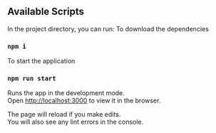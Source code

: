 ## Available Scripts

In the project directory, you can run:
To download the dependencies
### `npm i`
To start the application
### `npm run start`

Runs the app in the development mode.\
Open [http://localhost:3000](http://localhost:3000) to view it in the browser.

The page will reload if you make edits.\
You will also see any lint errors in the console.

